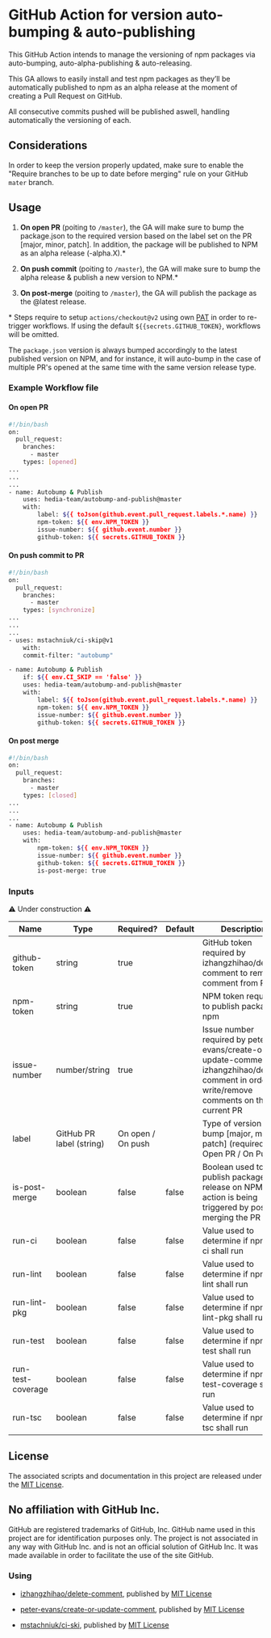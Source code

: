 # GitHub Action for version auto-bumping & auto-publishing

This GitHub Action intends to manage the versioning of npm packages via auto-bumping, auto-alpha-publishing & auto-releasing.

This GA allows to easily install and test npm packages as they’ll be automatically published to npm as an alpha release at the moment of creating a Pull Request on GitHub.

All consecutive commits pushed will be published aswell, handling automatically the versioning of each.

## Considerations

In order to keep the version properly updated, make sure to enable the "Require branches to be up to date before merging" rule on your GitHub `mater` branch.

## Usage

1. **On open PR** (poiting to `/master`), the GA will make sure to bump the package.json to the required version based on the label set on the PR [major, minor, patch]. In addition, the package will be published to NPM as an alpha release (-alpha.X).\*

2. **On push commit** (poiting to `/master`), the GA will make sure to bump the alpha release & publish a new version to NPM.\*

3. **On post-merge** (poiting to `/master`), the GA will publish the package as the @latest release.

\* Steps require to setup `actions/checkout@v2` using own [PAT](https://docs.github.com/en/github/authenticating-to-github/keeping-your-account-and-data-secure/creating-a-personal-access-token) in order to re-trigger workflows. If using the default `${{secrets.GITHUB_TOKEN}`, workflows will be omitted.

The `package.json` version is always bumped accordingly to the latest published version on NPM, and for instance, it will auto-bump in the case of multiple PR's opened at the same time with the same version release type.

### Example Workflow file

#### On open PR

```bash
#!/bin/bash
on:
  pull_request:
    branches:
      - master
    types: [opened]
...
...
...
- name: Autobump & Publish
    uses: hedia-team/autobump-and-publish@master
    with:
        label: ${{ toJson(github.event.pull_request.labels.*.name) }}
        npm-token: ${{ env.NPM_TOKEN }}
        issue-number: ${{ github.event.number }}
        github-token: ${{ secrets.GITHUB_TOKEN }}
```

#### On push commit to PR

```bash
#!/bin/bash
on:
  pull_request:
    branches:
      - master
    types: [synchronize]
...
...
...
- uses: mstachniuk/ci-skip@v1
    with:
    commit-filter: "autobump"

- name: Autobump & Publish
    if: ${{ env.CI_SKIP == 'false' }}
    uses: hedia-team/autobump-and-publish@master
    with:
        label: ${{ toJson(github.event.pull_request.labels.*.name) }}
        npm-token: ${{ env.NPM_TOKEN }}
        issue-number: ${{ github.event.number }}
        github-token: ${{ secrets.GITHUB_TOKEN }}
```

#### On post merge

```bash
#!/bin/bash
on:
  pull_request:
    branches:
      - master
    types: [closed]
...
...
...
- name: Autobump & Publish
    uses: hedia-team/autobump-and-publish@master
    with:
        npm-token: ${{ env.NPM_TOKEN }}
        issue-number: ${{ github.event.number }}
        github-token: ${{ secrets.GITHUB_TOKEN }}
        is-post-merge: true
```

### Inputs

:warning: Under construction :warning:

| Name              | Type                     | Required?         | Default | Description                                                                                                                                     |
| ----------------- | ------------------------ | ----------------- | ------- | ----------------------------------------------------------------------------------------------------------------------------------------------- |
| github-token      | string                   | true              |         | GitHub token required by izhangzhihao/delete-comment to remove comment from PR                                                                  |
| npm-token         | string                   | true              |         | NPM token required to publish package to npm                                                                                                    |
| issue-number      | number/string            | true              |         | Issue number required by peter-evans/create-or-update-comment & izhangzhihao/delete-comment in order to write/remove comments on the current PR |
| label             | GitHub PR label (string) | On open / On push |         | Type of version bump [major, minor, patch] (required on Open PR / On Push)                                                                      |
| is-post-merge     | boolean                  | false             | false   | Boolean used to publish package as release on NPM if action is being triggered by post-merging the PR                                           |
| run-ci            | boolean                  | false             | false   | Value used to determine if npm run ci shall run                                                                                                 |
| run-lint          | boolean                  | false             | false   | Value used to determine if npm run lint shall run                                                                                               |
| run-lint-pkg      | boolean                  | false             | false   | Value used to determine if npm run lint-pkg shall run                                                                                           |
| run-test          | boolean                  | false             | false   | Value used to determine if npm run test shall run                                                                                               |
| run-test-coverage | boolean                  | false             | false   | Value used to determine if npm run test-coverage shall run                                                                                      |
| run-tsc           | boolean                  | false             | false   | Value used to determine if npm run tsc shall run                                                                                                |

## License

The associated scripts and documentation in this project are released under the [MIT License](LICENSE).

## No affiliation with GitHub Inc.

GitHub are registered trademarks of GitHub, Inc. GitHub name used in this project are for identification purposes only. The project is not associated in any way with GitHub Inc. and is not an official solution of GitHub Inc. It was made available in order to facilitate the use of the site GitHub.

### Using

- [izhangzhihao/delete-comment](https://github.com/marketplace/actions/delete-comment), published by [MIT License](https://github.com/izhangzhihao/delete-comment/blob/master/LICENSE)

- [peter-evans/create-or-update-comment](https://github.com/marketplace/actions/create-or-update-comment), published by [MIT License](https://github.com/peter-evans/create-or-update-comment/blob/main/LICENSE)

- [mstachniuk/ci-ski](https://github.com/marketplace/actions/ci-skip-action), published by [MIT License](https://github.com/mstachniuk/ci-skip/blob/master/LICENSE)

